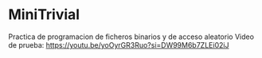 # MiniTrivial
Practica de programacion de ficheros binarios y de acceso aleatorio
Video de prueba: https://youtu.be/yoOyrGR3Ruo?si=DW99M6b7ZLEi02iJ
